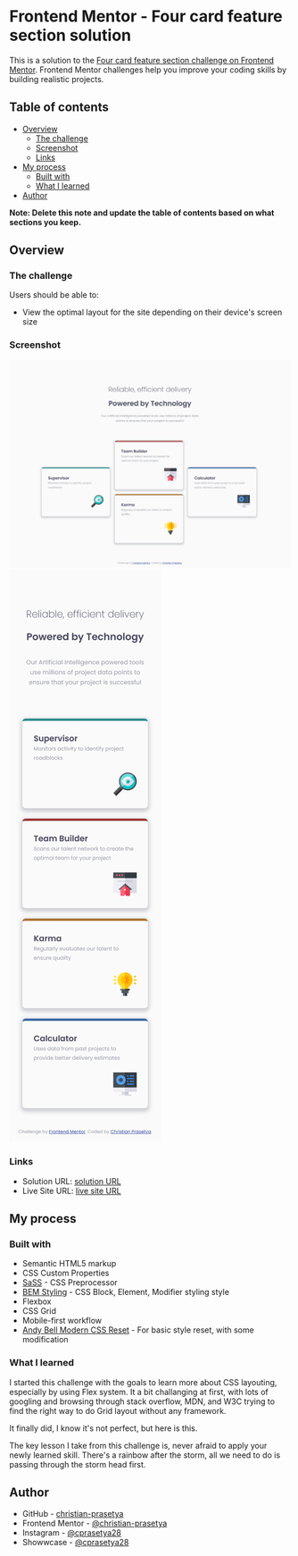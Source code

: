 # Frontend Mentor - Four card feature section solution

This is a solution to the [Four card feature section challenge on Frontend Mentor](https://www.frontendmentor.io/challenges/four-card-feature-section-weK1eFYK). Frontend Mentor challenges help you improve your coding skills by building realistic projects.

## Table of contents

- [Overview](#overview)
  - [The challenge](#the-challenge)
  - [Screenshot](#screenshot)
  - [Links](#links)
- [My process](#my-process)
  - [Built with](#built-with)
  - [What I learned](#what-i-learned)
- [Author](#author)

**Note: Delete this note and update the table of contents based on what sections you keep.**

## Overview

### The challenge

Users should be able to:

- View the optimal layout for the site depending on their device's screen size

### Screenshot

![Desktop Solution](./solution/desktop-solution-1440.png)
![Desktop Solution](./solution/Mobile%20Solution.png)

### Links

- Solution URL: [solution URL](https://www.frontendmentor.io/solutions/mobile-first-responsive-four-card-component-gIxJx0y64B)
- Live Site URL: [live site URL](https://christian-prasetya.github.io/fem-fourcardfeature-component/)

## My process

### Built with

- Semantic HTML5 markup
- CSS Custom Properties
- [SaSS](https://sass-lang.com/) - CSS Preprocessor
- [BEM Styling](https://getbem.com/) - CSS Block, Element, Modifier styling style
- Flexbox
- CSS Grid
- Mobile-first workflow
- [Andy Bell Modern CSS Reset](https://piccalil.li/blog/a-modern-css-reset/) - For basic style reset, with some modification

### What I learned

I started this challenge with the goals to learn more about CSS layouting, especially by using Flex system. It a bit challanging at first, with lots of googling and browsing through stack overflow, MDN, and W3C trying to find the right way to do Grid layout without any framework.

It finally did, I know it's not perfect, but here is this.

The key lesson I take from this challenge is, never afraid to apply your newly learned skill. There's a rainbow after the storm, all we need to do is passing through the storm head first.

## Author

- GitHub - [christian-prasetya](https://github.com/christian-prasetya)
- Frontend Mentor - [@christian-prasetya](https://www.frontendmentor.io/profile/christian-prasetya)
- Instagram - [@cprasetya28](https://www.instagram.com/cprasetya28)
- Showwcase - [@cprasetya28](https://www.showwcase.com/cprasetya28)
